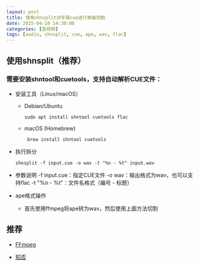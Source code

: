 ```yaml
---
layout: post
title: 使用shnsplit对专辑cue进行单曲切割
date: 2025-04-10 14:30:00
categories: [音视频]
tags: [audio, shnsplit, cue, ape, wav, flac]
---
```


## 使用shnsplit（推荐）

### 需要安装shntool和cuetools，支持自动解析CUE文件：

- 安装工具（Linux/macOS）

  - Debian/Ubuntu

    ```shell
    sudo apt install shntool cuetools flac
    ```

  - macOS (Homebrew)  

    ``` shell
     brew install shntool cuetools
    ```

- 执行拆分

  ```shell
  shnsplit -f input.cue -o wav -t "%n - %t" input.wav
  ```

- 参数说明
  -f input.cue：指定CUE文件
  -o wav：输出格式为wav，也可以支持flac
  -t "%n - %t"：文件名格式（编号 - 标题）

- ape格式操作

  - 首先使用ffmpeg将ape转为wav，然后使用上面方法切割

## 推荐

- [FFmpeg](https://github.com/FFmpeg/FFmpeg)

- [知否](http://fifo2024.github.io/audio-shnsplit)
